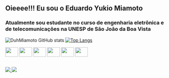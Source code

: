 ## Oieeee!!! Eu sou o Eduardo Yukio Miamoto
<h3> Atualmente sou estudante no curso de engenharia eletrônica e de telecomunicações na UNESP de São João da Boa Vista</h3>


![DuhMiamoto GitHub stats](https://github-readme-stats.vercel.app/api?username=DuhMiamoto&show_icons=true&theme=tokyonight)
[![Top Langs](https://github-readme-stats.vercel.app/api/top-langs/?username=DuhMiamoto)](https://github.com/DuhMiamoto/github-readme-stats)
<div>
  <img aling="center" height="30" width="40" src="https://cdn.jsdelivr.net/gh/devicons/devicon/icons/python/python-original.svg" />
  <img aling="center" height="30" width="40" src="https://cdn.jsdelivr.net/gh/devicons/devicon/icons/matlab/matlab-original.svg" />
  <img aling="center" height="30" width="40" src="https://cdn.jsdelivr.net/gh/devicons/devicon/icons/figma/figma-original.svg" />
  <img aling="center" height="30" width="40" src="https://cdn.jsdelivr.net/gh/devicons/devicon/icons/html5/html5-original.svg" />
  <img aling="center" height="30" width="40" src="https://cdn.jsdelivr.net/gh/devicons/devicon/icons/css3/css3-original.svg" />
  <img aling="center" height="30" width="40" src="https://cdn.jsdelivr.net/gh/devicons/devicon/icons/javascript/javascript-original.svg" />
</div> 

##

<div>
  <a href="mailto:eduardo.yukio-miamoto@unesp.br"><img src="https://img.shields.io/badge/Gmail-D14836?style=for-the-badge&logo=gmail&logoColor=white">
  <a href="linkedin.com/in/eduardo-yukio-miamoto-a46465277"><img src="https://img.shields.io/badge/LinkedIn-0077B5?style=for-the-badge&logo=linkedin&logoColor=white">
</div>

